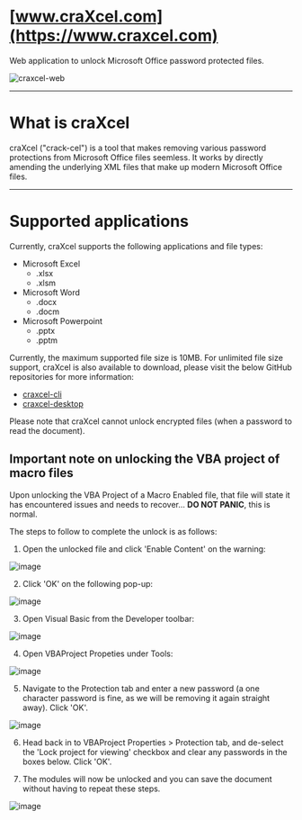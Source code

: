 # [www.craXcel.com](https://www.craxcel.com)
Web application to unlock Microsoft Office password protected files.

![craxcel-web](https://user-images.githubusercontent.com/50495755/101543521-42016080-399c-11eb-91ed-93a1f3c7f582.png)

---

# What is craXcel

craXcel ("crack-cel") is a tool that makes removing various password protections from Microsoft Office files seemless. It works by directly amending the underlying XML files that make up modern Microsoft Office files.

---

# Supported applications

Currently, craXcel supports the following applications and file types:

- Microsoft Excel
  - .xlsx
  - .xlsm
- Microsoft Word
  - .docx
  - .docm
- Microsoft Powerpoint
  - .pptx
  - .pptm

Currently, the maximum supported file size is 10MB. For unlimited file size support, craXcel is also available to download, please visit the below GitHub repositories for more information:

- [craxcel-cli](https://github.com/petemc89/craXcel-cli)
- [craxcel-desktop](https://github.com/petemc89/craXcel-desktop)

Please note that craXcel cannot unlock encrypted files (when a password to read the document).


## Important note on unlocking the VBA project of macro files

Upon unlocking the VBA Project of a Macro Enabled file, that file will state it has encountered issues and needs to recover... __DO NOT PANIC__, this is normal.

The steps to follow to complete the unlock is as follows:

1. Open the unlocked file and click 'Enable Content' on the warning:

![image](https://user-images.githubusercontent.com/50495755/94193731-9e2e0b80-fea8-11ea-818f-45ac9ac7b80e.png)

2. Click 'OK' on the following pop-up:

![image](https://user-images.githubusercontent.com/50495755/94193790-b56cf900-fea8-11ea-8f73-2b27378b1e3d.png)

3. Open Visual Basic from the Developer toolbar:

![image](https://user-images.githubusercontent.com/50495755/94193894-d59cb800-fea8-11ea-9cc6-6a88008a853e.png)

4. Open VBAProject Propeties under Tools:

![image](https://user-images.githubusercontent.com/50495755/94193982-f5cc7700-fea8-11ea-8dad-9d0ccb3cf921.png)

5. Navigate to the Protection tab and enter a new password (a one character password is fine, as we will be removing it again straight away). Click 'OK'.

![image](https://user-images.githubusercontent.com/50495755/94194050-0ed52800-fea9-11ea-9cf9-315a1a0fc7fc.png)

6. Head back in to VBAProject Properties > Protection tab, and de-select the 'Lock project for viewing' checkbox and clear any passwords in the boxes below. Click 'OK'.

7. The modules will now be unlocked and you can save the document without having to repeat these steps.

![image](https://user-images.githubusercontent.com/50495755/94194188-40e68a00-fea9-11ea-9f1d-77ea49010a4b.png)
